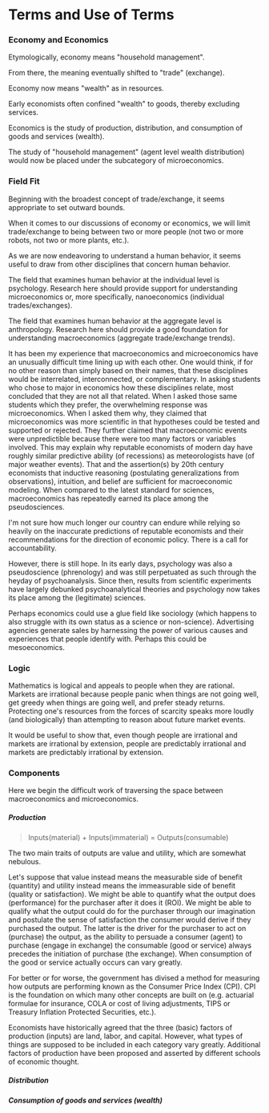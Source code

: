 # Terms and Use of Terms

### Economy and Economics
Etymologically, economy means "household management".  

From there, the meaning eventually shifted to "trade" (exchange).  

Economy now means "wealth" as in resources.  

Early economists often confined "wealth" to goods, thereby excluding services.  

Economics is the study of production, distribution, and consumption of goods and services (wealth).  

The study of "household management" (agent level wealth distribution) would now be placed under the subcategory of microeconomics.

### Field Fit
Beginning with the broadest concept of trade/exchange, it seems appropriate to set outward bounds.  

When it comes to our discussions of economy or economics, we will limit trade/exchange to being between two or more people (not two or more robots, not two or more plants, etc.).  

As we are now endeavoring to understand a human behavior, it seems useful to draw from other disciplines that concern human behavior.  

The field that examines human behavior at the individual level is psychology.  Research here should provide support for understanding microeconomics or, more specifically, nanoeconomics (individual trades/exchanges).  

The field that examines human behavior at the aggregate level is anthropology.  Research here should provide a good foundation for understanding macroeconomics (aggregate trade/exchange trends).  

It has been my experience that macroeconomics and microeconomics have an unusually difficult time lining up with each other.  One would think, if for no other reason than simply based on their names, that these disciplines would be interrelated, interconnected, or complementary.  In asking students who chose to major in economics how these disciplines relate, most concluded that they are not all that related.  When I asked those same students which they prefer, the overwhelming response was microeconomics.  When I asked them why, they claimed that microeconomics was more scientific in that hypotheses could be tested and supported or rejected.  They further claimed that macroeconomic events were unpredictible because there were too many factors or variables involved.  This may explain why reputable economists of modern day have roughly similar predictive ability (of recessions) as meteorologists have (of major weather events).  That and the assertion(s) by 20th century economists that inductive reasoning (postulating generalizations from observations), intuition, and belief are sufficient for macroeconomic modeling.  When compared to the latest standard for sciences, macroeconomics has repeatedly earned its place among the pseudosciences.

I'm not sure how much longer our country can endure while relying so heavily on the inaccurate predictions of reputable economists and their recommendations for the direction of economic policy.  There is a call for accountability.

However, there is still hope.  In its early days, psychology was also a pseudoscience (phrenology) and was still perpetuated as such through the heyday of psychoanalysis.  Since then, results from scientific experiments have largely debunked psychoanalytical theories and psychology now takes its place among the (legitimate) sciences.

Perhaps economics could use a glue field like sociology (which happens to also struggle with its own status as a science or non-science).  Advertising agencies generate sales by harnessing the power of various causes and experiences that people identify with.  Perhaps this could be mesoeconomics.

### Logic
Mathematics is logical and appeals to people when they are rational.  Markets are irrational because people panic when things are not going well, get greedy when things are going well, and prefer steady returns.  Protecting one's resources from the forces of scarcity speaks more loudly (and biologically) than attempting to reason about future market events.

It would be useful to show that, even though people are irrational and markets are irrational by extension, people are predictably irrational and markets are predictably irrational by extension.

### Components
Here we begin the difficult work of traversing the space between macroeconomics and microeconomics.
##### Production
> Inputs(material) + Inputs(immaterial) = Outputs(consumable)

The two main traits of outputs are value and utility, which are somewhat nebulous.  

Let's suppose that value instead means the measurable side of benefit (quantity) and utility instead means the immeasurable side of benefit (quality or satisfaction).  We might be able to quantify what the output does (performance) for the purchaser after it does it (ROI).  We might be able to qualify what the output could do for the purchaser through our imagination and postulate the sense of satisfaction the consumer would derive if they purchased the output.  The latter is the driver for the purchaser to act on (purchase) the output, as the ability to persuade a consumer (agent) to purchase (engage in exchange) the consumable (good or service) always precedes the initiation of purchase (the exchange).  When consumption of the good or service actually occurs can vary greatly.  

For better or for worse, the government has divised a method for measuring how outputs are performing known as the Consumer Price Index (CPI).  CPI is the foundation on which many other concepts are built on (e.g. actuarial formulae for insurance, COLA or cost of living adjustments, TIPS or Treasury Inflation Protected Securities, etc.).

Economists have historically agreed that the three (basic) factors of production (inputs) are land, labor, and capital.  However, what types of things are supposed to be included in each category vary greatly.  Additional factors of production have been proposed and asserted by different schools of economic thought.
##### Distribution

##### Consumption of goods and services (wealth)
